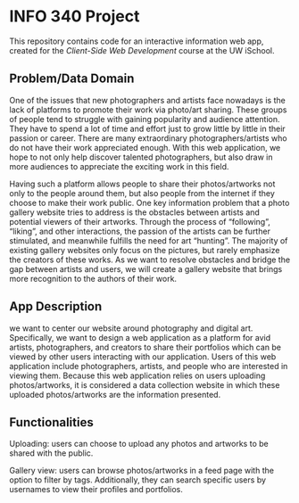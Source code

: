 # INFO 340 Project

This repository contains code for an interactive information web app, created for the _Client-Side Web Development_ course at the UW iSchool.

## Problem/Data Domain

One of the issues that new photographers and artists face nowadays is the lack of platforms to promote their
work via photo/art sharing. These groups of people tend to struggle with gaining popularity and audience
attention. They have to spend a lot of time and effort just to grow little by little in their passion or
career. There are many extraordinary photographers/artists who do not have their work appreciated enough.
With this web application, we hope to not only help discover talented photographers, but also draw in more
audiences to appreciate the exciting work in this field.

Having such a platform allows people to share their photos/artworks not only to the people around them, but
            also people from the internet if they choose to make their work public. One key information problem that a
            photo gallery website tries to address is the obstacles between artists
            and potential viewers of their artworks. Through the process of “following”, “liking”, and other
            interactions, the passion of the artists can be
            further stimulated, and meanwhile fulfills the need for art “hunting”. The majority of existing gallery
            websites only focus on the pictures, but rarely emphasize the creators of these works. As we want to resolve
            obstacles and bridge the gap between
            artists and users, we will create a gallery website that brings more recognition to the authors of their
            work.
            
## App Description

we want to center our website around photography and digital art. Specifically, we
            want to design a web application as a platform for avid artists, photographers, and creators to share their
            portfolios which can be viewed by other users interacting with our application. Users of this web
            application include photographers, artists, and people who are interested in viewing them. Because this web
            application relies on users uploading photos/artworks, it is considered a data collection website in which
            these uploaded photos/artworks are the information presented.
            
## Functionalities
 Uploading: users can choose to upload any photos and artworks to be shared with the public.
 
 Gallery view: users can browse photos/artworks in a feed page with the option to filter by tags.
                        Additionally, they can search specific users by usernames to view their profiles and portfolios.
